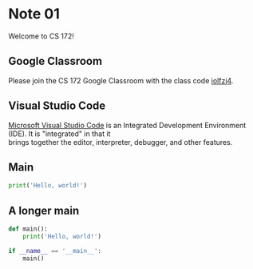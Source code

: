 # Note 01

Welcome to CS 172!

## Google Classroom

Please join the CS 172 Google Classroom with the class code
[iolfzj4](https://classroom.google.com/c/Njc2NDMzNTc3MzI2?cjc=iolfzj4).

## Visual Studio Code

[Microsoft Visual Studio Code](https://github.com/alainkaegi/pythonorama/blob/main/development_tools/vs_code.md)
is an Integrated Development Environment (IDE).  It is "integrated" in that it \
brings together the editor, interpreter, debugger, and other features.

## Main

```python
print('Hello, world!')
```

## A longer main

```python
def main():
    print('Hello, world!')

if __name__ == '__main__':
    main()
```
